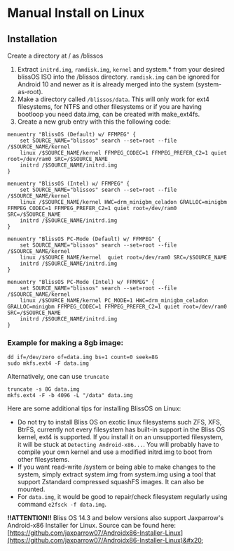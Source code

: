 # Manual Install on Linux

## Installation

Create a directory at / as /blissos

1. Extract `initrd.img`, `ramdisk.img`, `kernel` and system.\* from your desired blissOS ISO into the /blissos directory. `ramdisk.img` can be ignored for Android 10 and newer as it is already merged into the system (system-as-root).
2. Make a directory called `/blissos/data`. This will only work for ext4 filesystems, for NTFS and other filesystems or if you are having bootloop you need data.img, can be created with make\_ext4fs. 
3. Create a new grub entry with this the following code:&#x20;

```
menuentry "BlissOS (Default) w/ FFMPEG" { 
    set SOURCE_NAME="blissos" search --set=root --file /$SOURCE_NAME/kernel 
    linux /$SOURCE_NAME/kernel FFMPEG_CODEC=1 FFMPEG_PREFER_C2=1 quiet root=/dev/ram0 SRC=/$SOURCE_NAME  
    initrd /$SOURCE_NAME/initrd.img
}

menuentry "BlissOS (Intel) w/ FFMPEG" { 
    set SOURCE_NAME="blissos" search --set=root --file /$SOURCE_NAME/kernel 
    linux /$SOURCE_NAME/kernel HWC=drm_minigbm_celadon GRALLOC=minigbm FFMPEG_CODEC=1 FFMPEG_PREFER_C2=1 quiet root=/dev/ram0 SRC=/$SOURCE_NAME  
    initrd /$SOURCE_NAME/initrd.img
}

menuentry "BlissOS PC-Mode (Default) w/ FFMPEG" { 
    set SOURCE_NAME="blissos" search --set=root --file /$SOURCE_NAME/kernel 
    linux /$SOURCE_NAME/kernel  quiet root=/dev/ram0 SRC=/$SOURCE_NAME  
    initrd /$SOURCE_NAME/initrd.img
}

menuentry "BlissOS PC-Mode (Intel) w/ FFMPEG" { 
    set SOURCE_NAME="blissos" search --set=root --file /$SOURCE_NAME/kernel 
    linux /$SOURCE_NAME/kernel PC_MODE=1 HWC=drm_minigbm_celadon GRALLOC=minigbm FFMPEG_CODEC=1 FFMPEG_PREFER_C2=1 quiet root=/dev/ram0 SRC=/$SOURCE_NAME  
    initrd /$SOURCE_NAME/initrd.img
}
```

### **Example for making a 8gb image:**&#x20;

```
dd if=/dev/zero of=data.img bs=1 count=0 seek=8G
sudo mkfs.ext4 -F data.img
```
Alternatively, one can use `truncate`
```
truncate -s 8G data.img
mkfs.ext4 -F -b 4096 -L "/data" data.img
```

Here are some additional tips for installing BlissOS on Linux:
- Do not try to install Bliss OS on exotic linux filesystems such ZFS, XFS, BtrFS, currently not every filesystem has built-in support in the Bliss OS kernel, ext4 is supported. If you install it on an unsupported filesystem, it will be stuck at `Detecting Android-x86...`. You will probably have to compile your own kernel and use a modified initrd.img to boot from other filesystems.
- If you want read-write /system or being able to make changes to the system, simply extract system.img from system.img using a tool that support Zstandard compressed squashFS images. It can also be mounted.
- For `data.img`, it would be good to repair/check filesystem regularly using command `e2fsck -f data.img`. 

**!!ATTENTION!!** Bliss OS 14.3 and below versions also support Jaxparrow's Android-x86 Installer for Linux. Source can be found here: [https://github.com/jaxparrow07/Androidx86-Installer-Linux](https://github.com/jaxparrow07/Androidx86-Installer-Linux)&#x20;
